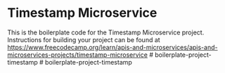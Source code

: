# Timestamp Microservice

This is the boilerplate code for the Timestamp Microservice project. Instructions for building your project can be found at https://www.freecodecamp.org/learn/apis-and-microservices/apis-and-microservices-projects/timestamp-microservice
#   b o i l e r p l a t e - p r o j e c t - t i m e s t a m p  
 #   b o i l e r p l a t e - p r o j e c t - t i m e s t a m p  
 